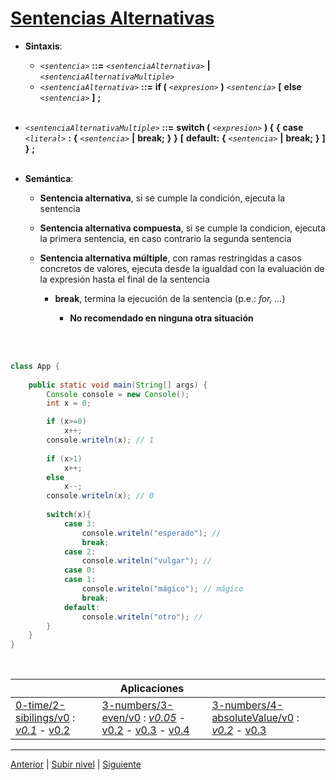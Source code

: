 # [Sentencias Alternativas](/c4how/u3structuredProgramming/u1conditionalStatements/README.md)


* **Sintaxis**:


	+ *`<sentencia>`* **::=** *`<sentenciaAlternativa>`* **|** *`<sentenciaAlternativaMultiple>`*
	+ *`<sentenciaAlternativa>`* **::=** **if (** *`<expresion>`* **)** *`<sentencia>`* **[** **else** *`<sentencia>`* **]** **;**
<br><br>
* *`<sentenciaAlternativaMultiple>`* **::=** **switch (** *`<expresion>`* **) {** **{** **case** *`<literal>`* **:** **{** *`<sentencia>`* **|** **break;** **}** **}** **[** **default:** **{** *`<sentencia>`* **|** **break;** **}** **]** **}** **;**
 <br><br>
* **Semántica**:


	+ **Sentencia alternativa**, si se cumple la condición, ejecuta la sentencia
	+ **Sentencia alternativa compuesta**, si se cumple la condicion, ejecuta la primera sentencia, en caso contrario la segunda sentencia
	+ **Sentencia alternativa múltiple**, con ramas restringidas a casos concretos de valores, ejecuta desde la igualdad con la evaluación de la expresión hasta el final de la sentencia
	
	
		- **break**, termina la ejecución de la sentencia (p.e.: *for, …​*)
		
		
			* **No recomendado en ninguna otra situación**


 <br><br>


```java
class App {
    
    public static void main(String[] args) {
        Console console = new Console();
        int x = 0;

        if (x>=0)
            x++;
        console.writeln(x); // 1
                    
        if (x>1)
            x++;
        else
            x--;
        console.writeln(x); // 0
        
        switch(x){
            case 3:
                console.writeln("esperado"); // 
                break;
            case 2:
                console.writeln("vulgar"); // 
            case 0:
            case 1:
                console.writeln("mágico"); // mágico
                break;
            default:
                console.writeln("otro"); // 
        }
    }
}
```
<br>

|     | **Aplicaciones** |    |
| --- |--- |--- |
| [0-time/2-sibilings/v0](https://github.com/USantaTecla-0-domains/0-simpleDomains/blob/master/docs/0-time.md#2-sibilingsv0) : [*v0.1*](https://github.com/USantaTecla-tech-java/src/blob/main/src/main/java/es/usantatecla/a0_time/a2_sibilings/v0_1/App.java) - [v0.2](https://github.com/USantaTecla-tech-java/src/blob/main/src/main/java/es/usantatecla/a0_time/a2_sibilings/v0_2/App.java) |[3-numbers/3-even/v0](https://github.com/USantaTecla-0-domains/0-simpleDomains/blob/master/docs/3-numbers.md#3-even) : [*v0.05*](https://github.com/USantaTecla-tech-java/src/blob/main/src/main/java/es/usantatecla/a3_numbers/a3_even/v0_05/App.java) - [v0.2](https://github.com/USantaTecla-tech-java/src/blob/main/src/main/java/es/usantatecla/a3_numbers/a3_even/v0_2/App.java) - [v0.3](https://github.com/USantaTecla-tech-java/src/blob/main/src/main/java/es/usantatecla/a3_numbers/a3_even/v0_3/App.java) - [v0.4](https://github.com/USantaTecla-tech-java/src/blob/main/src/main/java/es/usantatecla/a3_numbers/a3_even/v0_4/App.java) |[3-numbers/4-absoluteValue/v0](https://github.com/USantaTecla-0-domains/0-simpleDomains/blob/master/docs/3-numbers.md#4-absolutevalue) : [*v0.2*](https://github.com/USantaTecla-tech-java/src/blob/main/src/main/java/es/usantatecla/a3_numbers/a4_absoluteValue/v0_2/App.java) - [v0.3](https://github.com/USantaTecla-tech-java/src/blob/main/src/main/java/es/usantatecla/a3_numbers/a4_absoluteValue/v0_3/App.java) |
 

---

[Anterior](../README.md) | [Subir nivel](../README.md) | [Siguiente](../u2iterativeStatements/README.md)

